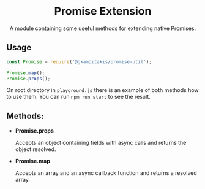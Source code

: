 <h1 align="center"> Promise Extension </h1>

<p  align="center">A module containing some useful methods for extending native Promises.</p>

## Usage

```javascript
const Promise = require('@gkampitakis/promise-util');

Promise.map();
Promise.props();
```

On root directory in `playground.js` there is an example of both methods how to use them. You can run `npm run start` to see the result.

## Methods:

-   **Promise.props**

    Accepts an object containing fields with async calls and returns the object resolved.

*   **Promise.map**

    Accepts an array and an async callback function and returns a resolved array.
